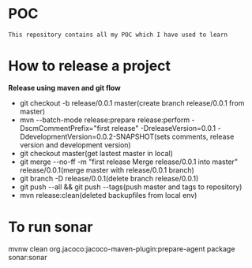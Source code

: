 # POC
	This repository contains all my POC which I have used to learn

# How to release a project
**Release using maven and git flow**
  - git checkout -b release/0.0.1 master(create branch release/0.0.1 from master)
  - mvn --batch-mode release:prepare release:perform -DscmCommentPrefix="first release" -DreleaseVersion=0.0.1 -DdevelopmentVersion=0.0.2-SNAPSHOT(sets comments, release version and development version)
  - git checkout master(get lastest master in local)
  - git merge --no-ff -m "first release Merge release/0.0.1 into master" release/0.0.1(merge master with release/0.0.1 branch)
  - git branch -D release/0.0.1(delete branch release/0.0.1)
  - git push --all && git push --tags(push master and tags to repository)
  - mvn release:clean(deleted backupfiles from local env)

# To run sonar
mvnw clean org.jacoco:jacoco-maven-plugin:prepare-agent package sonar:sonar
